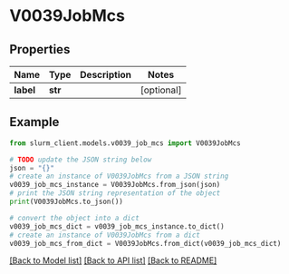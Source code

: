 # V0039JobMcs


## Properties

Name | Type | Description | Notes
------------ | ------------- | ------------- | -------------
**label** | **str** |  | [optional] 

## Example

```python
from slurm_client.models.v0039_job_mcs import V0039JobMcs

# TODO update the JSON string below
json = "{}"
# create an instance of V0039JobMcs from a JSON string
v0039_job_mcs_instance = V0039JobMcs.from_json(json)
# print the JSON string representation of the object
print(V0039JobMcs.to_json())

# convert the object into a dict
v0039_job_mcs_dict = v0039_job_mcs_instance.to_dict()
# create an instance of V0039JobMcs from a dict
v0039_job_mcs_from_dict = V0039JobMcs.from_dict(v0039_job_mcs_dict)
```
[[Back to Model list]](../README.md#documentation-for-models) [[Back to API list]](../README.md#documentation-for-api-endpoints) [[Back to README]](../README.md)



